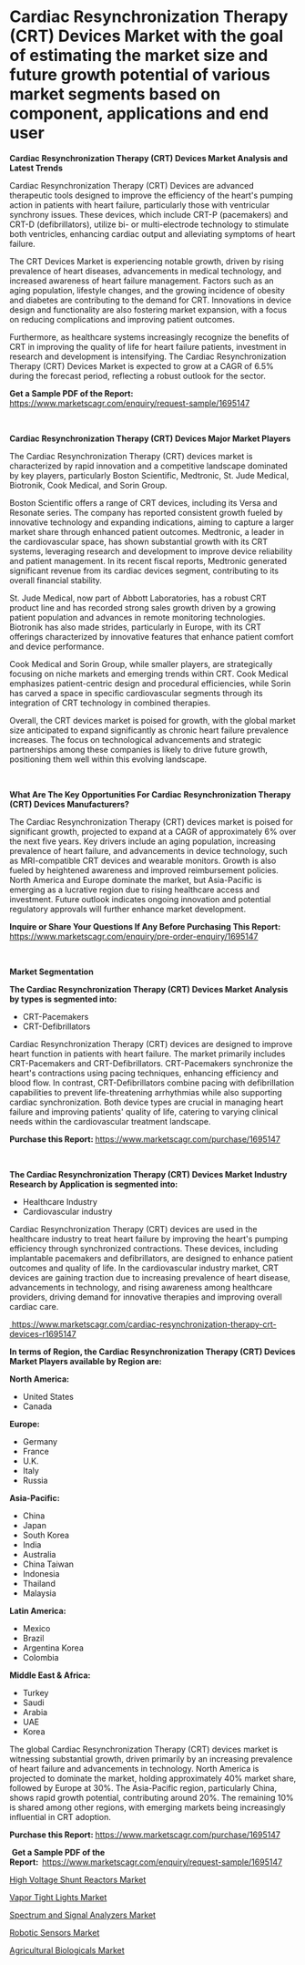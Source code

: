 <p><h1>Cardiac Resynchronization Therapy (CRT) Devices Market with the goal of estimating the market size and future growth potential of various market segments based on component, applications and end user</h1></p><p><strong>Cardiac Resynchronization Therapy (CRT) Devices Market Analysis and Latest Trends</strong></p>
<p><p>Cardiac Resynchronization Therapy (CRT) Devices are advanced therapeutic tools designed to improve the efficiency of the heart's pumping action in patients with heart failure, particularly those with ventricular synchrony issues. These devices, which include CRT-P (pacemakers) and CRT-D (defibrillators), utilize bi- or multi-electrode technology to stimulate both ventricles, enhancing cardiac output and alleviating symptoms of heart failure.</p><p>The CRT Devices Market is experiencing notable growth, driven by rising prevalence of heart diseases, advancements in medical technology, and increased awareness of heart failure management. Factors such as an aging population, lifestyle changes, and the growing incidence of obesity and diabetes are contributing to the demand for CRT. Innovations in device design and functionality are also fostering market expansion, with a focus on reducing complications and improving patient outcomes.</p><p>Furthermore, as healthcare systems increasingly recognize the benefits of CRT in improving the quality of life for heart failure patients, investment in research and development is intensifying. The Cardiac Resynchronization Therapy (CRT) Devices Market is expected to grow at a CAGR of 6.5% during the forecast period, reflecting a robust outlook for the sector.</p></p>
<p><strong>Get a Sample PDF of the Report:&nbsp;</strong> <a href="https://www.marketscagr.com/enquiry/request-sample/1695147?utm_campaign=1171&utm_medium=2&utm_source=Github&utm_content=ia&utm_term=07102024&utm_id=cardiac-resynchronization-therapy-crt-devices">https://www.marketscagr.com/enquiry/request-sample/1695147</a></p>
<p>&nbsp;</p>
<p><strong>Cardiac Resynchronization Therapy (CRT) Devices Major Market Players</strong></p>
<p><p>The Cardiac Resynchronization Therapy (CRT) devices market is characterized by rapid innovation and a competitive landscape dominated by key players, particularly Boston Scientific, Medtronic, St. Jude Medical, Biotronik, Cook Medical, and Sorin Group.</p><p>Boston Scientific offers a range of CRT devices, including its Versa and Resonate series. The company has reported consistent growth fueled by innovative technology and expanding indications, aiming to capture a larger market share through enhanced patient outcomes. Medtronic, a leader in the cardiovascular space, has shown substantial growth with its CRT systems, leveraging research and development to improve device reliability and patient management. In its recent fiscal reports, Medtronic generated significant revenue from its cardiac devices segment, contributing to its overall financial stability.</p><p>St. Jude Medical, now part of Abbott Laboratories, has a robust CRT product line and has recorded strong sales growth driven by a growing patient population and advances in remote monitoring technologies. Biotronik has also made strides, particularly in Europe, with its CRT offerings characterized by innovative features that enhance patient comfort and device performance.</p><p>Cook Medical and Sorin Group, while smaller players, are strategically focusing on niche markets and emerging trends within CRT. Cook Medical emphasizes patient-centric design and procedural efficiencies, while Sorin has carved a space in specific cardiovascular segments through its integration of CRT technology in combined therapies.</p><p>Overall, the CRT devices market is poised for growth, with the global market size anticipated to expand significantly as chronic heart failure prevalence increases. The focus on technological advancements and strategic partnerships among these companies is likely to drive future growth, positioning them well within this evolving landscape.</p></p>
<p>&nbsp;</p>
<p><strong>What Are The Key Opportunities For Cardiac Resynchronization Therapy (CRT) Devices Manufacturers?</strong></p>
<p><p>The Cardiac Resynchronization Therapy (CRT) devices market is poised for significant growth, projected to expand at a CAGR of approximately 6% over the next five years. Key drivers include an aging population, increasing prevalence of heart failure, and advancements in device technology, such as MRI-compatible CRT devices and wearable monitors. Growth is also fueled by heightened awareness and improved reimbursement policies. North America and Europe dominate the market, but Asia-Pacific is emerging as a lucrative region due to rising healthcare access and investment. Future outlook indicates ongoing innovation and potential regulatory approvals will further enhance market development.</p></p>
<p><strong>Inquire or Share Your Questions If Any Before Purchasing This Report:</strong> <a href="https://www.marketscagr.com/enquiry/pre-order-enquiry/1695147?utm_campaign=1171&utm_medium=2&utm_source=Github&utm_content=ia&utm_term=07102024&utm_id=cardiac-resynchronization-therapy-crt-devices">https://www.marketscagr.com/enquiry/pre-order-enquiry/1695147</a></p>
<p>&nbsp;</p>
<p><strong>Market Segmentation</strong></p>
<p><strong>The Cardiac Resynchronization Therapy (CRT) Devices Market Analysis by types is segmented into:</strong></p>
<p><ul><li>CRT-Pacemakers</li><li>CRT-Defibrillators</li></ul></p>
<p><p>Cardiac Resynchronization Therapy (CRT) devices are designed to improve heart function in patients with heart failure. The market primarily includes CRT-Pacemakers and CRT-Defibrillators. CRT-Pacemakers synchronize the heart's contractions using pacing techniques, enhancing efficiency and blood flow. In contrast, CRT-Defibrillators combine pacing with defibrillation capabilities to prevent life-threatening arrhythmias while also supporting cardiac synchronization. Both device types are crucial in managing heart failure and improving patients' quality of life, catering to varying clinical needs within the cardiovascular treatment landscape.</p></p>
<p><strong>Purchase this Report:&nbsp;</strong><a href="https://www.marketscagr.com/purchase/1695147?utm_campaign=1171&utm_medium=2&utm_source=Github&utm_content=ia&utm_term=07102024&utm_id=cardiac-resynchronization-therapy-crt-devices">https://www.marketscagr.com/purchase/1695147</a></p>
<p>&nbsp;</p>
<p><strong>The Cardiac Resynchronization Therapy (CRT) Devices Market Industry Research by Application is segmented into:</strong></p>
<p><ul><li>Healthcare Industry</li><li>Cardiovascular industry</li></ul></p>
<p><p>Cardiac Resynchronization Therapy (CRT) devices are used in the healthcare industry to treat heart failure by improving the heart's pumping efficiency through synchronized contractions. These devices, including implantable pacemakers and defibrillators, are designed to enhance patient outcomes and quality of life. In the cardiovascular industry market, CRT devices are gaining traction due to increasing prevalence of heart disease, advancements in technology, and rising awareness among healthcare providers, driving demand for innovative therapies and improving overall cardiac care.</p></p>
<p><a href="https://www.marketscagr.com/cardiac-resynchronization-therapy-crt-devices-r1695147?utm_campaign=1171&utm_medium=2&utm_source=Github&utm_content=ia&utm_term=07102024&utm_id=cardiac-resynchronization-therapy-crt-devices">&nbsp;https://www.marketscagr.com/cardiac-resynchronization-therapy-crt-devices-r1695147</a></p>
<p><strong>In terms of Region, the Cardiac Resynchronization Therapy (CRT) Devices Market Players available by Region are:</strong></p>
<p>
    <p> <strong> North America: </strong>
        <ul>
            <li>United States</li>
            <li>Canada</li>
        </ul>
        </p> 
    <p> <strong> Europe: </strong>
        <ul>
            <li>Germany</li>
            <li>France</li>
            <li>U.K.</li>
            <li>Italy</li>
            <li>Russia</li>
        </ul>
        </p> 
    <p> <strong> Asia-Pacific: </strong>
        <ul>
            <li>China</li>
            <li>Japan</li>
            <li>South Korea</li>
            <li>India</li>
            <li>Australia</li>
            <li>China Taiwan</li>
            <li>Indonesia</li>
            <li>Thailand</li>
            <li>Malaysia</li>
        </ul>
        </p> 
    <p> <strong> Latin America: </strong>
        <ul>
            <li>Mexico</li>
            <li>Brazil</li>
            <li>Argentina Korea</li>
            <li>Colombia</li>
        </ul>
        </p> 
    <p> <strong> Middle East & Africa: </strong>
        <ul>
            <li>Turkey</li>
            <li>Saudi</li>
            <li>Arabia</li>
            <li>UAE</li>
            <li>Korea</li>
        </ul>
    </p>
    </p>
<p><p>The global Cardiac Resynchronization Therapy (CRT) devices market is witnessing substantial growth, driven primarily by an increasing prevalence of heart failure and advancements in technology. North America is projected to dominate the market, holding approximately 40% market share, followed by Europe at 30%. The Asia-Pacific region, particularly China, shows rapid growth potential, contributing around 20%. The remaining 10% is shared among other regions, with emerging markets being increasingly influential in CRT adoption.</p></p>
<p><strong>Purchase this Report: </strong><a href="https://www.marketscagr.com/purchase/1695147?utm_campaign=1171&utm_medium=2&utm_source=Github&utm_content=ia&utm_term=07102024&utm_id=cardiac-resynchronization-therapy-crt-devices">https://www.marketscagr.com/purchase/1695147</a></p>
<p>&nbsp;<strong>Get a Sample PDF of the Report:&nbsp;&nbsp;</strong><a href="https://www.marketscagr.com/enquiry/request-sample/1695147?utm_campaign=1171&utm_medium=2&utm_source=Github&utm_content=ia&utm_term=07102024&utm_id=cardiac-resynchronization-therapy-crt-devices">https://www.marketscagr.com/enquiry/request-sample/1695147</a></p>
<p><strong></strong></p>
<p><p><a href="https://issuu.com/reportprime-2/docs/high-voltage-shunt-reactors-market-_e637f0e36f2682?utm_campaign=1171&utm_medium=2&utm_source=Github&utm_content=ia&utm_term=07102024&utm_id=cardiac-resynchronization-therapy-crt-devices">High Voltage Shunt Reactors Market</a></p><p><a href="https://www.linkedin.com/pulse/vapor-tight-lights-market-maturity-analysis-regional-disparities-cbnme?utm_campaign=1171&utm_medium=2&utm_source=Github&utm_content=ia&utm_term=07102024&utm_id=cardiac-resynchronization-therapy-crt-devices">Vapor Tight Lights Market</a></p><p><a href="https://www.linkedin.com/pulse/strategic-forecast-spectrum-signal-analyzers-market-growth-qfu3e?utm_campaign=1171&utm_medium=2&utm_source=Github&utm_content=ia&utm_term=07102024&utm_id=cardiac-resynchronization-therapy-crt-devices">Spectrum and Signal Analyzers Market</a></p><p><a href="https://www.linkedin.com/pulse/robotic-sensors-market-global-trends-forecast-2024-2031-onz1e?utm_campaign=1171&utm_medium=2&utm_source=Github&utm_content=ia&utm_term=07102024&utm_id=cardiac-resynchronization-therapy-crt-devices">Robotic Sensors Market</a></p><p><a href="https://www.linkedin.com/pulse/global-agricultural-biologicals-market-trends-insights-tudse?utm_campaign=1171&utm_medium=2&utm_source=Github&utm_content=ia&utm_term=07102024&utm_id=cardiac-resynchronization-therapy-crt-devices">Agricultural Biologicals Market</a></p></p>